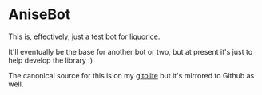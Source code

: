 # AniseBot

This is, effectively, just a test bot for [liquorice](https://github.com/demize/liquorice).

It'll eventually be the base for another bot or two, but at present it's just to help develop the library :)

The canonical source for this is on my [gitolite](https://gitweb.msvcrt.zip/gitweb.cgi?p=AniseBot.git) but it's mirrored to Github as well.
